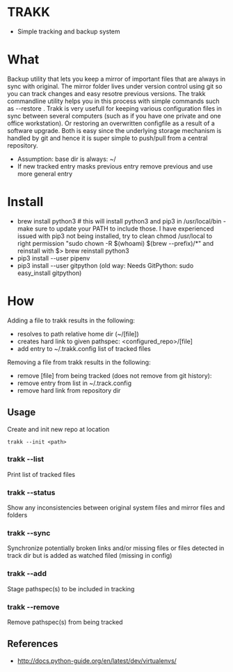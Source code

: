 
TRAKK
============
- Simple tracking and backup system

# What

Backup utility that lets you keep a mirror of important files that are always in sync with original. The mirror folder lives under version control using git so you can track changes and easy resotre previous versions. The trakk commandline utility helps you in this process with simple commands such as --restore <pathspec>. Trakk is very usefull for keeping various configuration files in sync between several computers (such as if you have one private and one office workstation). Or restoring an overwritten configfile as a result of a software upgrade. Both is easy since the underlying storage mechanism is handled by git and hence it is super simple to push/pull from a central repository.

* Assumption: base dir is always: ~/
* If new tracked entry masks previous entry remove previous and use more general entry

# Install

* brew install python3 # this will install python3 and pip3 in /usr/local/bin - make sure to update your PATH to include those. I have experienced issued with pip3 not being installed, try to clean chmod /usr/local to right permission "sudo chown -R $(whoami) $(brew --prefix)/*" and reinstall with $> brew reinstall python3 
* pip3 install --user pipenv
* pip3 install --user gitpython (old way: Needs GitPython: sudo easy_install gitpython)

# How

Adding a file to trakk results in the following:
* resolves to path relative home dir (~/[file])
* creates hard link to given pathspec: <configured_repo>/[file]
* add entry to ~/.trakk.config list of tracked files

Removing a file from trakk results in the following:
* remove [file] from being tracked (does not remove from git history):
* remove entry from list in ~/.track.config
* remove hard link from repository dir

Usage
--------


Create and init new repo at location <path>
```
trakk --init <path>
```




### trakk --list
Print list of tracked files

### trakk --status
Show any inconsistencies between original system files and mirror files and folders

### trakk --sync
Synchronize potentially broken links and/or missing files or files detected in track dir but is added as watched filed (missing in config)

### trakk --add
Stage pathspec(s) to be included in tracking

### trakk --remove
Remove pathspec(s) from being tracked

References
--------
* http://docs.python-guide.org/en/latest/dev/virtualenvs/